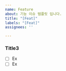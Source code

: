 ```yaml
---
name: Feature
about: 기능 이슈 템플릿 입니다.
title: "[Feat]"
labels: "[Feat]"
assignees: ''

---
```


### Title3
- [ ] Ex
- [ ] Ex
